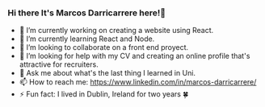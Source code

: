 ### Hi there It's Marcos Darricarrere here!👋

- 🔭 I’m currently working on creating a website using React.
- 🌱 I’m currently learning React and Node.
- 👯 I’m looking to collaborate on a front end proyect.
- 🤔 I’m looking for help with my CV and creating an online profile that's attractive for recruiters.
- 💬 Ask me about what's the last thing I learned in Uni.
- 📫 How to reach me: https://www.linkedin.com/in/marcos-darricarrere/
- ⚡ Fun fact: I lived in Dublin, Ireland for two years 🍀 

